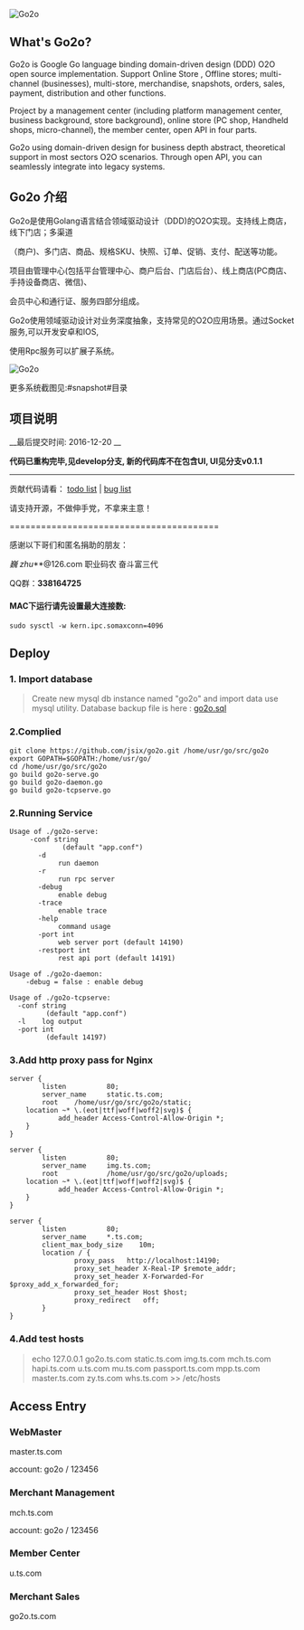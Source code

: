
![Go2o](https://raw.githubusercontent.com/jsix/go2o/master/docs/mark.gif "GO2O")




 

## What's Go2o? ##

Go2o is Google Go language binding domain-driven design (DDD) O2O open source implementation. Support Online Store
, Offline stores; multi-channel (businesses), multi-store, merchandise, snapshots, orders, sales, payment, distribution and other functions.

Project by a management center (including platform management center, business background, store background), online store (PC shop,
Handheld shops, micro-channel), the member center, open API in four parts.

Go2o using domain-driven design for business depth abstract, theoretical support in most sectors O2O scenarios.
Through open API, you can seamlessly integrate into legacy systems.

## Go2o 介绍 ##

Go2o是使用Golang语言结合领域驱动设计（DDD)的O2O实现。支持线上商店，线下门店；多渠道

（商户)、多门店、商品、规格SKU、快照、订单、促销、支付、配送等功能。


项目由管理中心(包括平台管理中心、商户后台、门店后台）、线上商店(PC商店、手持设备商店、微信)、

会员中心和通行证、服务四部分组成。


Go2o使用领域驱动设计对业务深度抽象，支持常见的O2O应用场景。通过Socket服务,可以开发安卓和IOS,

使用Rpc服务可以扩展子系统。



![Go2o](https://raw.githubusercontent.com/jsix/go2o/master/snapshot/merchant.png "GO2O-Merchant")


更多系统截图见:#snapshot#目录

## 项目说明 ##


__最后提交时间: 2016-12-20 __

__代码已重构完毕,见develop分支, 新的代码库不在包含UI, UI见分支v0.1.1__



------------------------
贡献代码请看： [todo list](https://github.com/jsix/go2o/tree/master/docs/dev/todo.md) |
[bug list](https://github.com/atnet/go2o/tree/master/docs/dev/bug.md)


请支持开源，不做伸手党，不拿来主意！

========================================


感谢以下哥们和匿名捐助的朋友：

*巍
zhu***@126.com
职业码农
奋斗富三代


QQ群：**338164725**


#### MAC下运行请先设置最大连接数:

    sudo sysctl -w kern.ipc.somaxconn=4096

## Deploy ##
### 1. Import database ###
> Create new mysql db instance named "go2o"
 and import data use mysql utility.
 Database backup file is here : [go2o.sql](https://github.com/jsix/go2o/blob/master/docs/data/go2o.sql)

### 2.Complied ###
	git clone https://github.com/jsix/go2o.git /home/usr/go/src/go2o
	export GOPATH=$GOPATH:/home/usr/go/
	cd /home/usr/go/src/go2o
	go build go2o-serve.go
	go build go2o-daemon.go
	go build go2o-tcpserve.go

### 2.Running Service ###
	Usage of ./go2o-serve:
		 -conf string
             	 (default "app.conf")
           -d	
                run daemon
           -r   
                run rpc server
           -debug
             	enable debug
           -trace
             	enable trace
           -help
             	command usage
           -port int
             	web server port (default 14190)
           -restport int
             	rest api port (default 14191)

	Usage of ./go2o-daemon:
		-debug = false : enable debug

	Usage of ./go2o-tcpserve:
	  -conf string
        	 (default "app.conf")
      -l	log output
      -port int
        	 (default 14197)

### 3.Add http proxy pass for Nginx ###
	server {
            listen          80;
            server_name     static.ts.com;
            root    /home/usr/go/src/go2o/static;
    	location ~* \.(eot|ttf|woff|woff2|svg)$ {
          		add_header Access-Control-Allow-Origin *;
      	}
    }

    server {
            listen          80;
            server_name     img.ts.com;
            root            /home/usr/go/src/go2o/uploads;
    	location ~* \.(eot|ttf|woff|woff2|svg)$ {
          		add_header Access-Control-Allow-Origin *;
      	}
    }

    server {
            listen          80;
            server_name     *.ts.com;
            client_max_body_size    10m;  
            location / {
                    proxy_pass   http://localhost:14190;
                    proxy_set_header X-Real-IP $remote_addr;
                    proxy_set_header X-Forwarded-For $proxy_add_x_forwarded_for;
                    proxy_set_header Host $host;
                    proxy_redirect   off;
            }
    }



### 4.Add test hosts ###
> echo   127.0.0.1    go2o.ts.com static.ts.com img.ts.com mch.ts.com hapi.ts.com 
u.ts.com mu.ts.com passport.ts.com mpp.ts.com
 master.ts.com zy.ts.com whs.ts.com >> /etc/hosts

## Access Entry ##

### WebMaster ##
master.ts.com

account: go2o / 123456

### Merchant Management ###
mch.ts.com

account: go2o / 123456

### Member Center ###
u.ts.com

### Merchant Sales ###
go2o.ts.com


